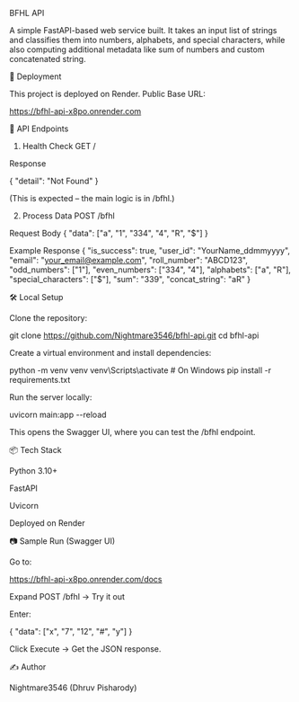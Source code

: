 BFHL API

A simple FastAPI-based web service built.
It takes an input list of strings and classifies them into numbers, alphabets, and special characters, while also computing additional metadata like sum of numbers and custom concatenated string.

🚀 Deployment

This project is deployed on Render.
Public Base URL:

https://bfhl-api-x8po.onrender.com

📌 API Endpoints
1. Health Check
GET /


Response

{ "detail": "Not Found" }


(This is expected – the main logic is in /bfhl.)

2. Process Data
POST /bfhl

Request Body
{
  "data": ["a", "1", "334", "4", "R", "$"]
}

Example Response
{
  "is_success": true,
  "user_id": "YourName_ddmmyyyy",
  "email": "your_email@example.com",
  "roll_number": "ABCD123",
  "odd_numbers": ["1"],
  "even_numbers": ["334", "4"],
  "alphabets": ["a", "R"],
  "special_characters": ["$"],
  "sum": "339",
  "concat_string": "aR"
}

🛠️ Local Setup

Clone the repository:

git clone https://github.com/Nightmare3546/bfhl-api.git
cd bfhl-api


Create a virtual environment and install dependencies:

python -m venv venv
venv\Scripts\activate   # On Windows
pip install -r requirements.txt


Run the server locally:

uvicorn main:app --reload

This opens the Swagger UI, where you can test the /bfhl endpoint.

📦 Tech Stack

Python 3.10+

FastAPI

Uvicorn

Deployed on Render

📷 Sample Run (Swagger UI)

Go to:

https://bfhl-api-x8po.onrender.com/docs


Expand POST /bfhl → Try it out

Enter:

{
  "data": ["x", "7", "12", "#", "y"]
}


Click Execute → Get the JSON response.

✍️ Author

Nightmare3546 (Dhruv Pisharody)

